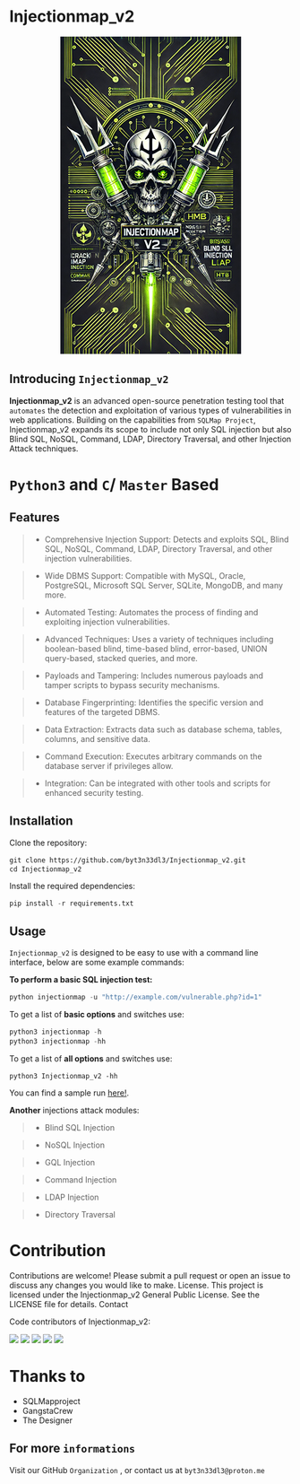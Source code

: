 # Injectionmap_v2

<a href="https://github.com/pxcs/Injectionmap_v2/"><p align="center">
<img src="/licenses/injectionmap.png">
</p></a>

## Introducing `Injectionmap_v2`

**Injectionmap_v2** is an advanced open-source penetration testing tool that `automates` the detection and exploitation of various types of vulnerabilities in web applications. Building on the capabilities from `SQLMap Project`, Injectionmap_v2 expands its scope to include not only SQL injection but also Blind SQL, NoSQL, Command, LDAP, Directory Traversal, and other Injection Attack techniques. 

# `Python3` and `C`/ `Master` Based

## Features

> - Comprehensive Injection Support: Detects and exploits SQL, Blind SQL, NoSQL, Command, LDAP, Directory Traversal, and other injection vulnerabilities.

> - Wide DBMS Support: Compatible with MySQL, Oracle, PostgreSQL, Microsoft SQL Server, SQLite, MongoDB, and many more.

> - Automated Testing: Automates the process of finding and exploiting injection vulnerabilities.

> - Advanced Techniques: Uses a variety of techniques including boolean-based blind, time-based blind, error-based, UNION query-based, stacked queries, and more.

> - Payloads and Tampering: Includes numerous payloads and tamper scripts to bypass security mechanisms.

> - Database Fingerprinting: Identifies the specific version and features of the targeted DBMS.

> - Data Extraction: Extracts data such as database schema, tables, columns, and sensitive data.

> - Command Execution: Executes arbitrary commands on the database server if privileges allow.

> - Integration: Can be integrated with other tools and scripts for enhanced security testing.

## Installation

Clone the repository:

```shell
git clone https://github.com/byt3n33dl3/Injectionmap_v2.git
cd Injectionmap_v2
```

Install the required dependencies:

```python
pip install -r requirements.txt
```

## Usage

`Injectionmap_v2` is designed to be easy to use with a command line interface, below are some example commands:

**To perform a basic SQL injection test:**

```python
python injectionmap -u "http://example.com/vulnerable.php?id=1"
```

To get a list of **basic options** and switches use:

```python
python3 injectionmap -h
python3 injectionmap -hh
```

To get a list of **all options** and switches use:

```shell
python3 Injectionmap_v2 -hh
```

You can find a sample run [here!](https://asciinema.org/a/46601).

**Another** injections attack modules:

> - Blind SQL Injection

> - NoSQL Injection

> - GQL Injection

> - Command Injection

> - LDAP Injection

> - Directory Traversal

# Contribution

Contributions are welcome! Please submit a pull request or open an issue to discuss any changes you would like to make.
License. This project is licensed under the Injectionmap_v2 General Public License. See the LICENSE file for details.
Contact

Code contributors of Injectionmap_v2:

[![](https://github.com/byt3n33dl3.png?size=50)](https://github.com/byt3n33dl3)
[![](https://avatars.githubusercontent.com/u/675322?s=50&v=4)](https://github.com/bdamele)
[![](https://github.com/zblurx.png?size=50)](https://github.com/zblurx)
[![](https://github.com/sqlmapproject.png?size=50)](https://github.com/sqlmapproject)
[![](https://avatars.githubusercontent.com/u/50994705?s=50&v=4)](https://github.com/projectdiscovery)

# Thanks to

- SQLMapproject
- GangstaCrew
- The Designer

## For more `informations`
Visit our GitHub `Organization` , or contact us at `byt3n33dl3@proton.me`
